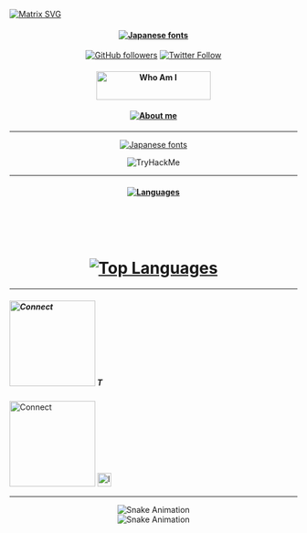 [![Matrix SVG](https://raw.githubusercontent.com/rodrigograca31/rodrigograca31/master/matrix.svg)](https://www.x.com/1hehaq)
<p>
  <h4 align="center"><b>
<a href="https://github.com/1hehaq"><img src="https://see.fontimg.com/api/renderfont4/z8mYw/eyJyIjoiZnMiLCJoIjoxMzUsInciOjEyNTAsImZzIjoxMDgsImZnYyI6IiNGRkZGRkYiLCJiZ2MiOiIjMDAwMDAwIiwidCI6MX0/SmhlaGFxIA/karasha.png" alt="Japanese fonts"></a>
    </b>
  </h4>
</p>


<div align="center">
  
  [![GitHub followers](https://img.shields.io/github/followers/yourusername?label=Follow&style=social)](https://github.com/1hehaq)
  [![Twitter Follow](https://img.shields.io/twitter/follow/yourtwitterusername?label=Follow&style=social)](https://twitter.com/1hehaq)
</div>
              

<h4 align="center">              
<a href="https://github.com/1hehaq" target="_blank" rel="noreferrer"><img src="https://see.fontimg.com/api/renderfont4/z8mYw/eyJyIjoiZnMiLCJoIjoxMDgsInciOjEyNTAsImZzIjo4NiwiZmdjIjoiI0ZGRkZGRiIsImJnYyI6IiNGRkZGRkYiLCJ0IjoxfQ/V2hvIEFtIEk/karasha.png" width="200" height="50" alt="Who Am I" /></a>
</h4>


<h4 align="center">
<a href="https://github.com/1hehaq"><img src="https://see.fontimg.com/api/renderfont4/z8mYw/eyJyIjoiZnMiLCJoIjoyMCwidyI6MTI1MCwiZnMiOjE2LCJmZ2MiOiIjRkZGRkZGIiwiYmdjIjoiI0ZGRkZGRiIsInQiOjF9/SSdtIGhhcSwgYSBzY3JpcHQga2lkZGllLiBXaG8gbWFrZXMgc2NyaXB0cyB1c2luZyBSdWJ5LCBHbywgUHl0aG9uIGZvciBidWcgYm91bnR5Lg/karasha.png" alt="About me"></a>
</h4>


---
<div align="center">

<a href="https://www.fontspace.com/category/japanese"><img src="https://see.fontimg.com/api/renderfont4/z8mYw/eyJyIjoiZnMiLCJoIjozMCwidyI6MTI1MCwiZnMiOjI0LCJmZ2MiOiIjRkZGRkZGIiwiYmdjIjoiIzAwMDAwMCIsInQiOjF9/QmFkZ2Vz/karasha.png" alt="Japanese fonts"></a>

<img src="https://tryhackme-badges.s3.amazonaws.com/1hehaq.png" alt="TryHackMe">
</div>

---

<h4 align='center'><a href="https://github.com/1hehaq"><img src="https://see.fontimg.com/api/renderfont4/z8mYw/eyJyIjoiZnMiLCJoIjoyMCwidyI6MTI1MCwiZnMiOjE2LCJmZ2MiOiIjRkZGRkZGIiwiYmdjIjoiI0ZGRkZGRiIsInQiOjF9/TGFuZ3VhZ2Vz/karasha.png" alt="Languages"></a></h4>
<br>
<h1 align="center">
<br>
<a href="https://github.com/1hehaq" align="left"><img src="https://github-readme-stats.vercel.app/api/top-langs/?username=1ucif3r&langs_count=10&title_color=0891b2&text_color=ffffff&icon_color=84cc16&bg_color=000000&hide_border=true&locale=en&custom_title=Top%20%Languages" alt="Top Languages" /></a>
</h1>

---


<h5 align="left">
<a href="https://x.com/1hehaq"><img src="https://see.fontimg.com/api/renderfont4/z8mYw/eyJyIjoiZnMiLCJoIjo4MSwidyI6MTI1MCwiZnMiOjY1LCJmZ2MiOiIjRkZGRkZGIiwiYmdjIjoiI0ZGRkZGRiIsInQiOjF9/TGV0J3MgY29ubmVjdCBvbiA6IA/karasha.png" width="150" hight="80" alt="Connect"></a>     <a href="https://twitter.com/1hehaq" align="left"><img src="https://cdn.iconscout.com/icon/free/png-256/free-twitter-9420781-7651211.png" width="15" hight="15" alt="Twitter" /></a>
</h5>
<a href="https://x.com/1hehaq"><img src="https://see.fontimg.com/api/renderfont4/z8mYw/eyJyIjoiZnMiLCJoIjo4MSwidyI6MTI1MCwiZnMiOjY1LCJmZ2MiOiIjRkZGRkZGIiwiYmdjIjoiI0ZGRkZGRiIsInQiOjF9/TGV0J3MgY29ubmVjdCBvbiA6IA/karasha.png" width="150" hight="80" alt="Connect"></a>      <a href="https://www.instagram.com/1hehaq" target="_blank">
  <img src="https://upload.wikimedia.org/wikipedia/commons/e/e7/Instagram_logo_2016.svg" alt="Instagram Logo" width="24" height="24">
</a>


---



<div align="center">
  <img src="https://camo.githubusercontent.com/3cf05209c211cd71526861c582c00b99c6fd3db6e94a5d639c8d69482e18f527/68747470733a2f2f73747265616b2d73746174732e64656d6f6c61622e636f6d3f757365723d73616d6d6f726f7a6f76267468656d653d68696768636f6e747261737426686964655f626f726465723d7472756526626f726465725f7261646975733d3526636172645f77696474683d383030" alt="Snake Animation">
</div>


<div align="center">
  <img src="https://github.com/sammorozov/sammorozov/blob/main/assets/github-snake.svg" alt="Snake Animation">
</div>

